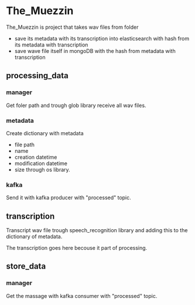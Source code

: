 # The_Muezzin

The_Muezzin is project that takes wav files from folder
- save its metadata with its transcription into elasticsearch
  with hash from its metadata with transcription
- save wave file itself in mongoDB
  with the hash from metadata with transcription

## processing_data

### manager

Get foler path and trough glob library receive all wav files.

### metadata

Create dictionary with metadata
- file path
- name
- creation datetime
- modification datetime
- size
through os library.

### kafka

Send it with kafka producer with "processed" topic.

## transcription

Transcript wav file trough speech_recognition library 
and adding this to the dictionary of metadata.

The transcription goes here becouse it part of processing.

## store_data

### manager

Get the massage with kafka consumer with "processed" topic.
